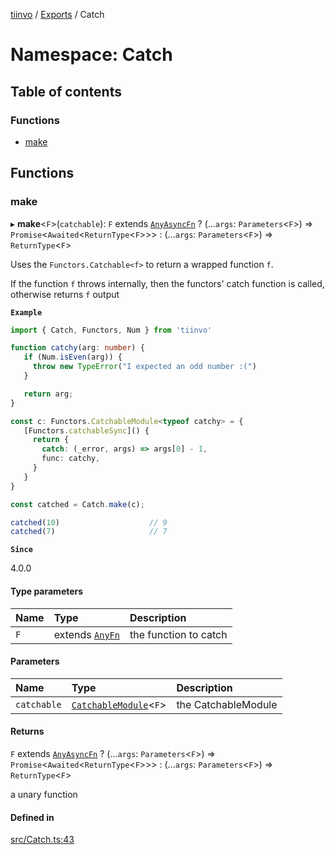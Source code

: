[tiinvo](../README.md) / [Exports](../modules.md) / Catch

# Namespace: Catch

## Table of contents

### Functions

- [make](Catch.md#make)

## Functions

### make

▸ **make**<`F`\>(`catchable`): `F` extends [`AnyAsyncFn`](Fn.md#anyasyncfn) ? (...`args`: `Parameters`<`F`\>) => `Promise`<`Awaited`<`ReturnType`<`F`\>\>\> : (...`args`: `Parameters`<`F`\>) => `ReturnType`<`F`\>

Uses the `Functors.Catchable<f>` to return a wrapped function `f`.

If the function `f` throws internally, then the functors' catch function is called, otherwise returns `f` output

**`Example`**

```ts
import { Catch, Functors, Num } from 'tiinvo'

function catchy(arg: number) {
   if (Num.isEven(arg)) {
     throw new TypeError("I expected an odd number :(")
   }

   return arg;
}

const c: Functors.CatchableModule<typeof catchy> = {
   [Functors.catchableSync]() {
     return {
       catch: (_error, args) => args[0] - 1,
       func: catchy,
     }
   }
}

const catched = Catch.make(c);

catched(10)                    // 9
catched(7)                     // 7
```

**`Since`**

4.0.0

#### Type parameters

| Name | Type | Description |
| :------ | :------ | :------ |
| `F` | extends [`AnyFn`](Fn.md#anyfn) | the function to catch |

#### Parameters

| Name | Type | Description |
| :------ | :------ | :------ |
| `catchable` | [`CatchableModule`](Functors.md#catchablemodule)<`F`\> | the CatchableModule<F> |

#### Returns

`F` extends [`AnyAsyncFn`](Fn.md#anyasyncfn) ? (...`args`: `Parameters`<`F`\>) => `Promise`<`Awaited`<`ReturnType`<`F`\>\>\> : (...`args`: `Parameters`<`F`\>) => `ReturnType`<`F`\>

a unary function

#### Defined in

[src/Catch.ts:43](https://github.com/OctoD/tiinvo/blob/4c3ba7b/src/Catch.ts#L43)
